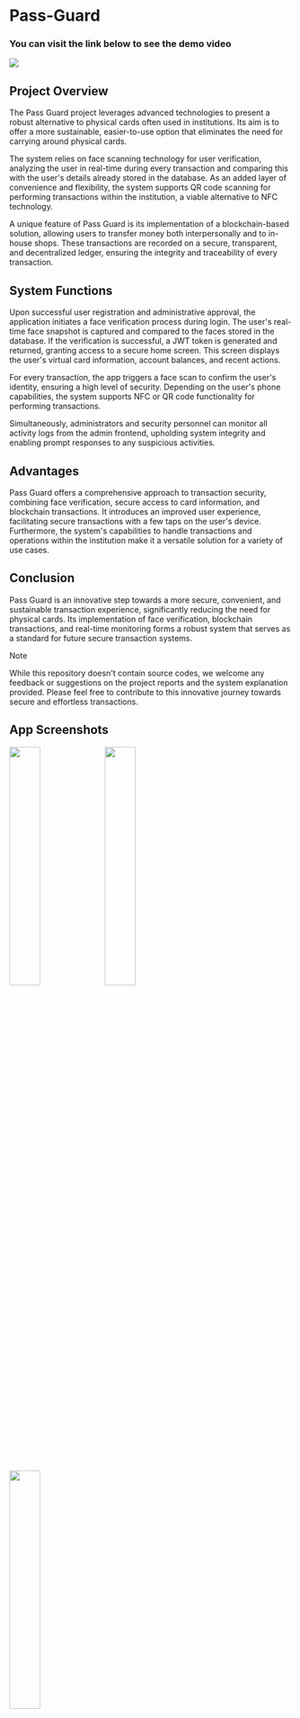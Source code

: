 # Pass-Guard

### You can visit the link below to see the demo video
[<img src="https://img.youtube.com/vi/NbM7geXi5kM/maxresdefault.jpg" >](https://youtu.be/NbM7geXi5kM)

## Project Overview

The Pass Guard project leverages advanced technologies to present a robust alternative to physical cards often used in institutions. Its aim is to offer a more sustainable, easier-to-use option that eliminates the need for carrying around physical cards.

The system relies on face scanning technology for user verification, analyzing the user in real-time during every transaction and comparing this with the user's details already stored in the database. As an added layer of convenience and flexibility, the system supports QR code scanning for performing transactions within the institution, a viable alternative to NFC technology.

A unique feature of Pass Guard is its implementation of a blockchain-based solution, allowing users to transfer money both interpersonally and to in-house shops. These transactions are recorded on a secure, transparent, and decentralized ledger, ensuring the integrity and traceability of every transaction.

## System Functions

Upon successful user registration and administrative approval, the application initiates a face verification process during login. The user's real-time face snapshot is captured and compared to the faces stored in the database. If the verification is successful, a JWT token is generated and returned, granting access to a secure home screen. This screen displays the user's virtual card information, account balances, and recent actions.

For every transaction, the app triggers a face scan to confirm the user's identity, ensuring a high level of security. Depending on the user's phone capabilities, the system supports NFC or QR code functionality for performing transactions.

Simultaneously, administrators and security personnel can monitor all activity logs from the admin frontend, upholding system integrity and enabling prompt responses to any suspicious activities.

## Advantages

Pass Guard offers a comprehensive approach to transaction security, combining face verification, secure access to card information, and blockchain transactions. It introduces an improved user experience, facilitating secure transactions with a few taps on the user's device. Furthermore, the system's capabilities to handle transactions and operations within the institution make it a versatile solution for a variety of use cases.

## Conclusion

Pass Guard is an innovative step towards a more secure, convenient, and sustainable transaction experience, significantly reducing the need for physical cards. Its implementation of face verification, blockchain transactions, and real-time monitoring forms a robust system that serves as a standard for future secure transaction systems.

Note

While this repository doesn't contain source codes, we welcome any feedback or suggestions on the project reports and the system explanation provided. Please feel free to contribute to this innovative journey towards secure and effortless transactions.


## App Screenshots
<p float="left">
  <img src="https://github.com/dorukarslan/Pass-Guard/assets/79598598/d685b40b-0e71-444c-99ed-d48805b3c1ea" width="33%">
  <img src="https://github.com/dorukarslan/Pass-Guard/assets/79598598/637fa0d5-1a64-4921-90d7-258d7f74ede7" width="33%">
  <img src="https://github.com/dorukarslan/Pass-Guard/assets/79598598/a385aa88-3b96-4909-a4ee-2768395c0e06" width="33%">
</p>

